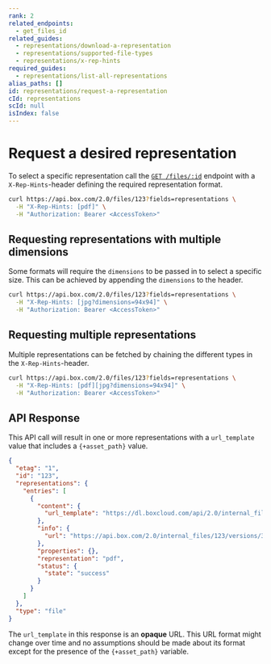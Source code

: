 ```yaml
---
rank: 2
related_endpoints:
  - get_files_id
related_guides:
  - representations/download-a-representation
  - representations/supported-file-types
  - representations/x-rep-hints
required_guides:
  - representations/list-all-representations
alias_paths: []
id: representations/request-a-representation
cId: representations
scId: null
isIndex: false
---
```


# Request a desired representation

To select a specific representation call the [`GET /files/:id`][get_files_id]
endpoint with a `X-Rep-Hints`-header defining the required representation format.

```sh
curl https://api.box.com/2.0/files/123?fields=representations \
  -H "X-Rep-Hints: [pdf]" \
  -H "Authorization: Bearer <AccessToken>"


```

## Requesting representations with multiple dimensions

Some formats will require the `dimensions` to be passed in to select a
specific size. This can be achieved by appending the `dimensions` to the
header.

```sh
curl https://api.box.com/2.0/files/123?fields=representations \
  -H "X-Rep-Hints: [jpg?dimensions=94x94]" \
  -H "Authorization: Bearer <AccessToken>"


```

## Requesting multiple representations

Multiple representations can be fetched by chaining the different
types in the `X-Rep-Hints`-header.

```sh
curl https://api.box.com/2.0/files/123?fields=representations \
  -H "X-Rep-Hints: [pdf][jpg?dimensions=94x94]" \
  -H "Authorization: Bearer <AccessToken>"


```

## API Response

This API call will result in one or more representations with a `url_template`
value that includes a `{+asset_path}` value.

```json
{
  "etag": "1",
  "id": "123",
  "representations": {
    "entries": [
      {
        "content": {
          "url_template": "https://dl.boxcloud.com/api/2.0/internal_files/123/versions/345/representations/pdf/content/{+asset_path}"
        },
        "info": {
          "url": "https://api.box.com/2.0/internal_files/123/versions/345/representations/pdf"
        },
        "properties": {},
        "representation": "pdf",
        "status": {
          "state": "success"
        }
      }
    ]
  },
  "type": "file"
}
```

<Message type='notice'>

The `url_template` in this response is an **opaque** URL. This URL format
might change over time and no assumptions should be made about its format
except for the presence of the `{+asset_path}` variable.

</Message>

[get_files_id]: (/reference/get-files-id/)
